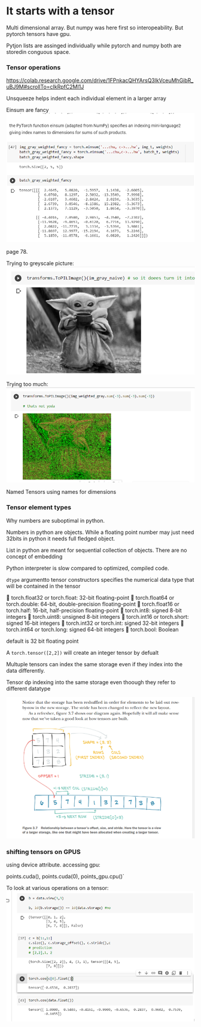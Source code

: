 # It starts with a tensor

Multi dimensional array. But numpy was here first so interopeability. But pytorch tensors have gpu.

Pytjon lists are assinged individually while pytorch and numpy both are storedin conguous space.

### Tensor operations

https://colab.research.google.com/drive/1FPnkacQHYArsQ3lkVceuMhGibR_uBJ9M#scrollTo=cIkRpfC2Ml1J

Unsqueeze helps indent each individual element in a larger array

Einsum are fancy
![](einsum.png)

page 78.

Trying to greyscale picture:
![](grey_yoda.png)

Trying too much:
![](green_yoda.png)

Named Tensors
using names for dimensions

### Tensor element types

Why numbers are suboptimal in python.

Numbers in python are objects. While a floating point number may just need 32bits in python it needs full fledged object.

List in python are meant for sequential collection of objects. There are no concept of embedding

Python interpreter is slow compared to optimized, compiled code. 

`dtype` argumentto tensor constructors specifies the numerical data type that will be contained in the tensor

 torch.float32 or torch.float: 32-bit floating-point
 torch.float64 or torch.double: 64-bit, double-precision floating-point
 torch.float16 or torch.half: 16-bit, half-precision floating-point
 torch.int8: signed 8-bit integers
 torch.uint8: unsigned 8-bit integers
 torch.int16 or torch.short: signed 16-bit integers
 torch.int32 or torch.int: signed 32-bit integers
 torch.int64 or torch.long: signed 64-bit integers
 torch.bool: Boolean

default is 32 bit floating point

A `torch.tensor([2,2])` will create an integer tensor by defualt

Multuple tensors can index the same storage even if they index into the data differently.

Tensor dp indexing into the same storage even thoough they refer to different datatype

![](tensor_props.png)

### shifting tensors on GPUS

using device attribute. accessing gpu:

points.cuda(), points.cuda(0), points_gpu.cpu()`

To look at various operations on a tensor:
![](tensor_exercises.png)
